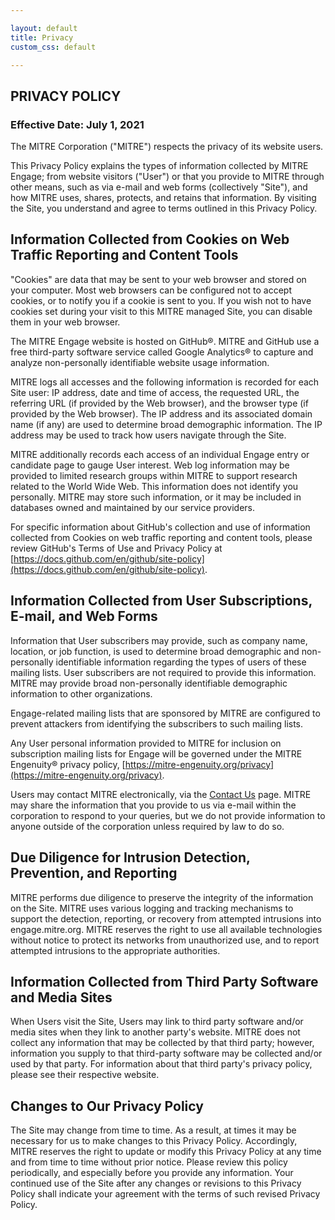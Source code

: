 ```yaml
---

layout: default
title: Privacy
custom_css: default

---
```


## **PRIVACY POLICY**

### Effective Date: July 1, 2021

The MITRE Corporation ("MITRE") respects the privacy of its website users. 

This Privacy Policy explains the types of information collected by MITRE Engage; from website visitors ("User") or that you provide to MITRE through other means, such as via e-mail and web forms (collectively "Site"), and how MITRE uses, shares, protects, and retains that information. By visiting the Site, you understand and agree to terms outlined in this Privacy Policy. 

## Information Collected from Cookies on Web Traffic Reporting and Content Tools

"Cookies" are data that may be sent to your web browser and stored on your computer. Most web browsers can be configured not to accept cookies, or to notify you if a cookie is sent to you. If you wish not to have cookies set during your visit to this MITRE managed Site, you can disable them in your web browser. 

The MITRE Engage website is hosted on GitHub&reg;. MITRE and GitHub use a free third-party software service called Google Analytics&reg; to capture and analyze non-personally identifiable website usage information. 

MITRE logs all accesses and the following information is recorded for each Site user: IP address, date and time of access, the requested URL, the referring URL (if provided by the Web browser), and the browser type (if provided by the Web browser). The IP address and its associated domain name (if any) are used to determine broad demographic information. The IP address may be used to track how users navigate through the Site. 

MITRE additionally records each access of an individual Engage entry or candidate page to gauge User interest. Web log information may be provided to limited research groups within MITRE to support research related to the World Wide Web. This information does not identify you personally. MITRE may store such information, or it may be included in databases owned and maintained by our service providers.

For specific information about GitHub's collection and use of information collected from Cookies on web traffic reporting and content tools, please review GitHub's Terms of Use and Privacy Policy at [https://docs.github.com/en/github/site-policy](https://docs.github.com/en/github/site-policy).

## Information Collected from User Subscriptions, E-mail, and Web Forms

Information that User subscribers may provide, such as company name, location, or job function, is used to determine broad demographic and non-personally identifiable information regarding the types of users of these mailing lists. User subscribers are not required to provide this information. MITRE may provide broad non-personally identifiable demographic information to other organizations.

Engage-related mailing lists that are sponsored by MITRE are configured to prevent attackers from identifying the subscribers to such mailing lists. 

Any User personal information provided to MITRE for inclusion on subscription mailing lists for Engage will be governed under the MITRE Engenuity&reg; privacy policy, [https://mitre-engenuity.org/privacy](https://mitre-engenuity.org/privacy). 

Users may contact MITRE electronically, via the [Contact Us](https://www.mitre.org/contact-us) page. MITRE may share the information that you provide to us via e-mail within the corporation to respond to your queries, but we do not provide information to anyone outside of the corporation unless required by law to do so. 

## Due Diligence for Intrusion Detection, Prevention, and Reporting 

MITRE performs due diligence to preserve the integrity of the information on the Site. MITRE uses various logging and tracking mechanisms to support the detection, reporting, or recovery from attempted intrusions into engage.mitre.org. MITRE reserves the right to use all available technologies without notice to protect its networks from unauthorized use, and to report attempted intrusions to the appropriate authorities.

## Information Collected from Third Party Software and Media Sites

When Users visit the Site, Users may link to third party software and/or media sites when they link to another party's website. MITRE does not collect any information that may be collected by that third party; however, information you supply to that third-party software may be collected and/or used by that party. For information about that third party's privacy policy, please see their respective website.

## Changes to Our Privacy Policy

The Site may change from time to time. As a result, at times it may be necessary for us to make changes to this Privacy Policy. Accordingly, MITRE reserves the right to update or modify this Privacy Policy at any time and from time to time without prior notice. Please review this policy periodically, and especially before you provide any information. Your continued use of the Site after any changes or revisions to this Privacy Policy shall indicate your agreement with the terms of such revised Privacy Policy.